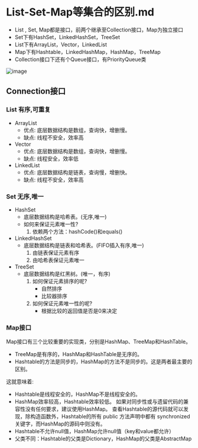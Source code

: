 # List-Set-Map等集合的区别.md
* List , Set, Map都是接口，前两个继承至Collection接口，Map为独立接口
* Set下有HashSet，LinkedHashSet，TreeSet
* List下有ArrayList，Vector，LinkedList
* Map下有Hashtable，LinkedHashMap，HashMap，TreeMap
* Collection接口下还有个Queue接口，有PriorityQueue类
<img src="https://i.ibb.co/cybq2Nm/image.png" alt="image" border="0">

## Connection接口
### List 有序,可重复
* ArrayList
  * 优点: 底层数据结构是数组，查询快，增删慢。
  * 缺点: 线程不安全，效率高
* Vector
  * 优点: 底层数据结构是数组，查询快，增删慢。
  * 缺点: 线程安全，效率低
* LinkedList
  * 优点: 底层数据结构是链表，查询慢，增删快。
  * 缺点: 线程不安全，效率高

### Set 无序,唯一
* HashSet
  * 底层数据结构是哈希表。(无序,唯一)
  * 如何来保证元素唯一性?
    1. 依赖两个方法：hashCode()和equals()
* LinkedHashSet
  * 底层数据结构是链表和哈希表。(FIFO插入有序,唯一)
    1. 由链表保证元素有序
    2. 由哈希表保证元素唯一
* TreeSet
  * 底层数据结构是红黑树。(唯一，有序)
    1. 如何保证元素排序的呢?
        * 自然排序
        * 比较器排序
    2. 如何保证元素唯一性的呢?
        * 根据比较的返回值是否是0来决定

### Map接口
Map接口有三个比较重要的实现类，分别是HashMap、TreeMap和HashTable。
* TreeMap是有序的，HashMap和HashTable是无序的。
* Hashtable的方法是同步的，HashMap的方法不是同步的。这是两者最主要的区别。

这就意味着:
* Hashtable是线程安全的，HashMap不是线程安全的。
* HashMap效率较高，Hashtable效率较低。
如果对同步性或与遗留代码的兼容性没有任何要求，建议使用HashMap。 查看Hashtable的源代码就可以发现，除构造函数外，Hashtable的所有 public 方法声明中都有 synchronized关键字，而HashMap的源码中则没有。
* Hashtable不允许null值，HashMap允许null值（key和value都允许）
* 父类不同：Hashtable的父类是Dictionary，HashMap的父类是AbstractMap
